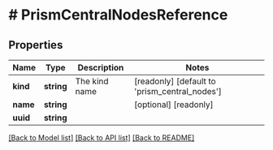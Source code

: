 # # PrismCentralNodesReference

## Properties

Name | Type | Description | Notes
------------ | ------------- | ------------- | -------------
**kind** | **string** | The kind name | [readonly] [default to 'prism_central_nodes']
**name** | **string** |  | [optional] [readonly]
**uuid** | **string** |  |

[[Back to Model list]](../../README.md#models) [[Back to API list]](../../README.md#endpoints) [[Back to README]](../../README.md)
